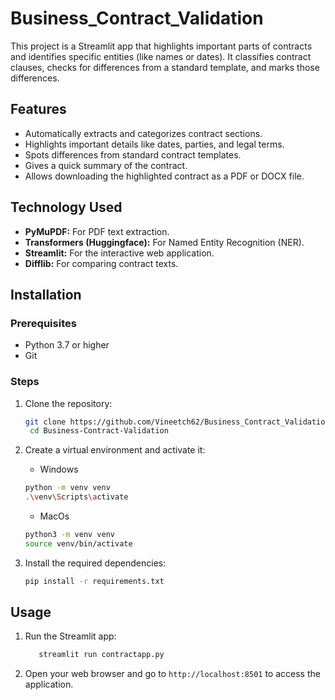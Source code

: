 # Business_Contract_Validation

This project is a Streamlit app that highlights important parts of contracts and identifies specific entities (like names or dates). It classifies contract clauses, checks for differences from a standard template, and marks those differences.



## Features

- Automatically extracts and categorizes contract sections.
- Highlights important details like dates, parties, and legal terms.
- Spots differences from standard contract templates.
- Gives a quick summary of the contract.
- Allows downloading the highlighted contract as a PDF or DOCX file.




## Technology Used

- **PyMuPDF:** For PDF text extraction.
- **Transformers (Huggingface):** For Named Entity Recognition (NER).
- **Streamlit:** For the interactive web application.
- **Difflib:** For comparing contract texts.


## Installation
### Prerequisites
- Python 3.7 or higher
- Git

### Steps
1. Clone the repository:
   ```bash
   git clone https://github.com/Vineetch62/Business_Contract_Validation.git
    cd Business-Contract-Validation
   ```
   
2. Create a virtual environment and activate it:
   - Windows
   ```bash
   python -m venv venv
   .\venv\Scripts\activate
   ```
   - MacOs
   ```bash
   python3 -m venv venv
   source venv/bin/activate
   ```

3. Install the required dependencies:
   ```bash
   pip install -r requirements.txt
   ```

## Usage
1. Run the Streamlit app:
   ```bash
      streamlit run contractapp.py
   ```
2. Open your web browser and go to `http://localhost:8501` to access the application.







